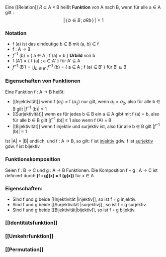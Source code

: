 Eine [[Relation]] *R* ⊆ A × B heißt **Funktion** von A nach B, wenn für alle a ∈ A gilt :
$$|\,\{\, b\in B \, ;\, a R b\,\}\,| = 1$$
### Notation

- f (a) ist das eindeutige b ∈ B mit (a, b) ∈ f 
- f : A → B 
- $f^{−1}$ (b) = { a ∈ A ; f (a) = b }      **Urbild** von b 
- f (A′) = { f (a) ; a ∈ A′ } für A′ ⊆ A 
- $f^{−1}$ (B′) = $\bigcup_{b\in B'}$ $f^{−1}$ (b) = { a ∈ A ; f (a) ∈ B′ } für  B′ ⊆ B

### Eigenschaften von Funktionen
Eine Funktion f : A → B heißt:

- [[Injektivität]] 
	wenn f ($a_1$) = f ($a_2$) nur gilt, wenn $a_1 = a_2$, 
	also für alle  b ∈ B gilt |$f^{ −1}$ (b)| ≤ 1
- [[Surjektivität]] 
	wenn es für jedes b ∈ B ein a ∈ A gibt mit f (a) = b, also für alle b ∈ B gilt |$f^{−1}$ (b)| ≥ 1 also wenn f (A) = B
- [[Bijektivität]]
	wenn f injektiv und surjektiv ist, 
	also für alle b ∈ B gilt |$f^{−1}$ (b)| = 1
	
Ist |A| = |B| endlich, und f : A → B, so gilt: f ist [injektiv](Injektivität.md) gdw. f ist [surjektiv](Surjektivität.md) gdw. f ist bijektiv
### Funktionskomposition

Seien f : B → C und g : A → B Funktionen. 
Die Komposition f ◦ g : A → C ist definiert durch 
**(f ◦ g)(x) = f (g(x))** für x ∈ A

### Eigenschaften:

- Sind f und g beide [[Injektivität |injektiv]], so ist f ◦ g injektiv.
- Sind f und g beide [[Surjektivität |surjektiv]] , so ist f ◦ g surjektiv.
- Sind f und g beide [[Bijektivität|bijektiv]], so ist f ◦ g bijektiv.

### [[Identitätsfunktion]]
### [[Umkehrfunktion]]
### [[Permutation]]
